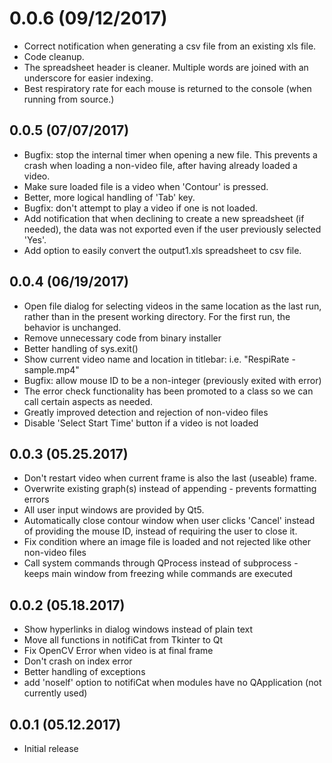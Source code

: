 # 0.0.6 (09/12/2017)
 * Correct notification when generating a csv file from an existing xls file.
 * Code cleanup.
 * The spreadsheet header is cleaner. Multiple words are joined with an
    underscore for easier indexing.
 * Best respiratory rate for each mouse is returned to the console (when running
    from source.)

## 0.0.5 (07/07/2017)
 * Bugfix: stop the internal timer when opening a new file. This prevents a
    crash when loading a non-video file, after having already loaded a video.
 * Make sure loaded file is a video when 'Contour' is pressed.
 * Better, more logical handling of 'Tab' key.
 * Bugfix: don't attempt to play a video if one is not loaded.
 * Add notification that when declining to create a new spreadsheet (if needed),
    the data was not exported even if the user previously selected 'Yes'.
 * Add option to easily convert the output1.xls spreadsheet to csv file.

## 0.0.4 (06/19/2017)
 * Open file dialog for selecting videos in the same location as the last run,
    rather than in the present working directory. For the first run, the
    behavior is unchanged.
 * Remove unnecessary code from binary installer
 * Better handling of sys.exit()
 * Show current video name and location in titlebar: i.e. "RespiRate - sample.mp4"
 * Bugfix: allow mouse ID to be a non-integer (previously exited with error)
 * The error check functionality has been promoted to a class so we can call
     certain aspects as needed.
 * Greatly improved detection and rejection of non-video files
 * Disable 'Select Start Time' button if a video is not loaded

## 0.0.3 (05.25.2017)
 * Don't restart video when current frame is also the last (useable) frame.
 * Overwrite existing graph(s) instead of appending - prevents formatting errors
 * All user input windows are provided by Qt5.
 * Automatically close contour window when user clicks 'Cancel' instead of
    providing the mouse ID, instead of requiring the user to close it.
 * Fix condition where an image file is loaded and not rejected like other
    non-video files
 * Call system commands through QProcess instead of subprocess - keeps main
    window from freezing while commands are executed

## 0.0.2 (05.18.2017)
 * Show hyperlinks in dialog windows instead of plain text
 * Move all functions in notifiCat from Tkinter to Qt
 * Fix OpenCV Error when video is at final frame
 * Don't crash on index error
 * Better handling of exceptions
 * add 'noself' option to notifiCat when modules have no QApplication (not currently used)

## 0.0.1 (05.12.2017)
 * Initial release

